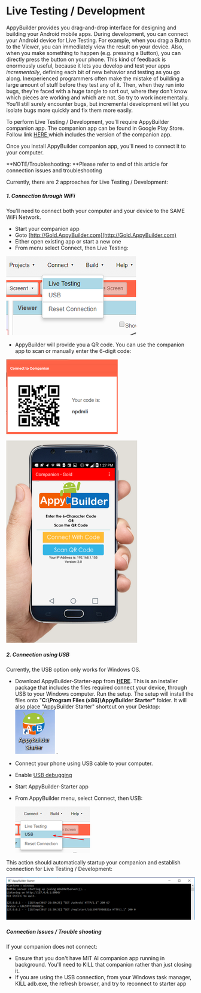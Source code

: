 # Live Testing / Development

AppyBuilder provides you drag-and-drop interface for designing and building your Android mobile apps. During development, you can connect your Android device for Live Testing. For example, when you drag a Button to the Viewer, you can immediately view the result on your device. Also, when you make something to happen \(e.g. pressing a Button\), you can directly press the button on your phone.  This kind of feedback is enormously useful, because it lets you develop and test your apps _incrementally_, defining each bit of new behavior and testing as you go along. Inexperienced programmers often make the mistake of building a large amount of stuff before they test any of it. Then, when they run into bugs, they're faced with a huge tangle to sort out, where they don't know which pieces are working and which are not. So try to work incrementally. You'll still surely encounter bugs, but incremental development will let you isolate bugs more quickly and fix them more easily.

To perform Live Testing / Development, you'll require AppyBuilder companion app. The companion app can be found in Google Play Store. Follow link [HERE ](https://help.appybuilder.com/release-notes.html)which includes the version of the companion app.

Once you install AppyBuilder companion app, you'll need to connect it to your computer.

**NOTE/Troubleshooting: **Please refer to end of this article for connection issues and troubleshooting

Currently, there are 2 approaches for Live Testing / Development:

##### 1. Connection through WiFi

You'll need to connect both your computer and your device to the SAME WiFi Network.

* Start your companion app
* Goto [http://Gold.AppyBuilder.com](http://Gold.AppyBuilder.com)
* Either open existing app or start a new one
* From menu select Connect, then Live Testing: 

![](/assets/connectWiFi1.png)

* AppyBuilder will provide you a QR code. You can use the companion app to scan or manually enter the 6-digit code:

![](/assets/connectWiFi2.png)

![](/assets/ConnectWiFi3.png)

##### 2. Connection using USB

Currently, the USB option only works for Windows OS.

* Download AppyBuilder-Starter-app from [**HERE**](http://appybuilder.com/companion/AppyBuilderStarterSetup.msi). This is an installer package that includes the files required connect your device, through USB to your Windows computer. Run the setup. The setup will install the files onto "**C:\Program Files \(x86\)\AppyBuilder Starter"** folder. It will also place "AppyBuilder Starter" shortcut on your Desktop: ![](/assets/StarterApp3.png) .

* Connect your phone using USB cable to your computer.

* Enable [USB debugging](https://www.google.com/search?q=android+turn+on+usb+debugging&oq=android+turn+on+usb+debugging)

* Start AppyBuilder-Starter app
* From AppyBuilder menu, select Connect, then USB:

  ![](/assets/connectUsb1.png)

This action should automatically startup your companion and establish connection for Live Testing / Development:

![](/assets/connect2.png)

##### Connection Issues / Trouble shooting

If your companion does not connect:

* Ensure that you don't have MIT AI companion app running in background. You'll need to KILL that companion rather than just closing it.
* If you are using the USB connection, from your Windows task manager, KILL adb.exe, the refresh browser, and try to reconnect to starter app




